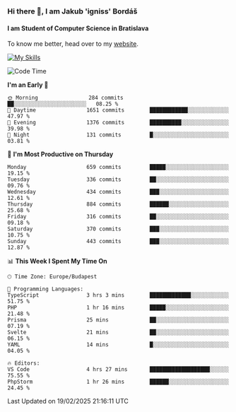 ### Hi there 👋, I am Jakub 'igniss' Bordáš

#### I am Student of Computer Science in Bratislava
To know me better, head over to my [website](https://bordas.sk).

[![My Skills](https://skillicons.dev/icons?i=js,typescript,html,css,figma,svelte,vue,next,postgresql,nest,express,nodejs)](https://bordas.sk)


<!--START_SECTION:waka-->
![Code Time](http://img.shields.io/badge/Code%20Time-1%2C687%20hrs%2014%20mins-blue)

**I'm an Early 🐤** 

```text
🌞 Morning                284 commits         ██░░░░░░░░░░░░░░░░░░░░░░░   08.25 % 
🌆 Daytime                1651 commits        ████████████░░░░░░░░░░░░░   47.97 % 
🌃 Evening                1376 commits        ██████████░░░░░░░░░░░░░░░   39.98 % 
🌙 Night                  131 commits         █░░░░░░░░░░░░░░░░░░░░░░░░   03.81 % 
```
📅 **I'm Most Productive on Thursday** 

```text
Monday                   659 commits         █████░░░░░░░░░░░░░░░░░░░░   19.15 % 
Tuesday                  336 commits         ██░░░░░░░░░░░░░░░░░░░░░░░   09.76 % 
Wednesday                434 commits         ███░░░░░░░░░░░░░░░░░░░░░░   12.61 % 
Thursday                 884 commits         ██████░░░░░░░░░░░░░░░░░░░   25.68 % 
Friday                   316 commits         ██░░░░░░░░░░░░░░░░░░░░░░░   09.18 % 
Saturday                 370 commits         ███░░░░░░░░░░░░░░░░░░░░░░   10.75 % 
Sunday                   443 commits         ███░░░░░░░░░░░░░░░░░░░░░░   12.87 % 
```


📊 **This Week I Spent My Time On** 

```text
🕑︎ Time Zone: Europe/Budapest

💬 Programming Languages: 
TypeScript               3 hrs 3 mins        █████████████░░░░░░░░░░░░   51.75 % 
PHP                      1 hr 16 mins        █████░░░░░░░░░░░░░░░░░░░░   21.48 % 
Prisma                   25 mins             ██░░░░░░░░░░░░░░░░░░░░░░░   07.19 % 
Svelte                   21 mins             ██░░░░░░░░░░░░░░░░░░░░░░░   06.15 % 
YAML                     14 mins             █░░░░░░░░░░░░░░░░░░░░░░░░   04.05 % 

🔥 Editors: 
VS Code                  4 hrs 27 mins       ███████████████████░░░░░░   75.55 % 
PhpStorm                 1 hr 26 mins        ██████░░░░░░░░░░░░░░░░░░░   24.45 % 
```


 Last Updated on 19/02/2025 21:16:11 UTC
<!--END_SECTION:waka-->
